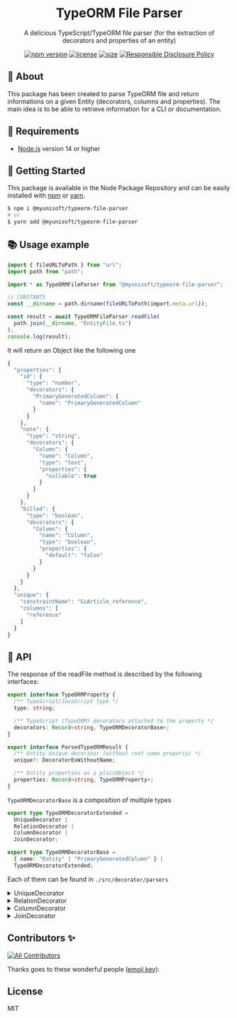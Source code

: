 
<p align="center"><h1 align="center">
  TypeORM File Parser
</h1>

<p align="center">
  A delicious TypeScript/TypeORM file parser (for the extraction of decorators and properties of an entity)
</p>

<p align="center">
    <a href="https://github.com/MyUnisoft/typeorm-file-parser"><img src="https://img.shields.io/github/package-json/v/MyUnisoft/typeorm-file-parser?style=flat-square" alt="npm version"></a>
    <a href="https://github.com/MyUnisoft/typeorm-file-parser"><img src="https://img.shields.io/github/license/MyUnisoft/typeorm-file-parser?style=flat-square" alt="license"></a>
    <a href="https://github.com/MyUnisoft/typeorm-file-parser"><img src="https://img.shields.io/github/languages/code-size/MyUnisoft/typeorm-file-parser?style=flat-square" alt="size"></a>
    <a href="./SECURITY.md"><img src="https://img.shields.io/badge/Security-Responsible%20Disclosure-yellow.svg?style=flat-square" alt="Responsible Disclosure Policy" /></a>
</p>

## 📢 About
This package has been created to parse TypeORM file and return informations on a given Entity (decorators, columns and properties). The main idea is to be able to retrieve information for a CLI or documentation.

## 🚧 Requirements
- [Node.js](https://nodejs.org/en/) version 14 or higher

## 🚀 Getting Started

This package is available in the Node Package Repository and can be easily installed with [npm](https://docs.npmjs.com/getting-started/what-is-npm) or [yarn](https://yarnpkg.com).

```bash
$ npm i @myunisoft/typeorm-file-parser
# or
$ yarn add @myunisoft/typeorm-file-parser
```

## 📚 Usage example

```ts
import { fileURLToPath } from "url";
import path from "path";

import * as TypeORMFileParser from "@myunisoft/typeorm-file-parser";

// CONSTANTS
const __dirname = path.dirname(fileURLToPath(import.meta.url));

const result = await TypeORMFileParser.readFile(
  path.join(__dirname, "EntityFile.ts")
);
console.log(result);
```

It will return an Object like the following one
```js
{
  "properties": {
    "id": {
      "type": "number",
      "decorators": {
        "PrimaryGeneratedColumn": {
          "name": "PrimaryGeneratedColumn"
        }
      }
    },
    "note": {
      "type": "string",
      "decorators": {
        "Column": {
          "name": "Column",
          "type": "text",
          "properties": {
            "nullable": true
          }
        }
      }
    },
    "billed": {
      "type": "boolean",
      "decorators": {
        "Column": {
          "name": "Column",
          "type": "boolean",
          "properties": {
            "default": "false"
          }
        }
      }
    }
  },
  "unique": {
    "constraintName": "GiArticle_reference",
    "columns": [
      "reference"
    ]
  }
}
```

## 📜 API

The response of the readFile method is described by the following interfaces:

```ts
export interface TypeORMProperty {
  /** TypeScript/JavaScript type */
  type: string;

  /** TypeScript (TypeORM) decorators attached to the property */
  decorators: Record<string, TypeORMDecoratorBase>;
}

export interface ParsedTypeORMResult {
  /** Entity Unique decorator (without root name property) */
  unique?: DecoratorExWithoutName;

  /** Entity properties as a plainObject */
  properties: Record<string, TypeORMProperty>;
}
```

`TypeORMDecoratorBase` is a composition of multiple types

```ts
export type TypeORMDecoratorExtended =
  UniqueDecorator |
  RelationDecorator |
  ColumnDecorator |
  JoinDecorator;

export type TypeORMDecoratorBase =
  { name: "Entity" | "PrimaryGeneratedColumn" } |
  TypeORMDecoratorExtended;
```

Each of them can be found in `./src/decorator/parsers`

<details>
<summary>UniqueDecorator</summary>

```ts
export interface UniqueDecorator {
  name: "Unique";
  constraintName: string | null;
  columns: string[];
}
```

</details>

<details>
<summary>RelationDecorator</summary>

```ts
export interface RelationDecorator {
  name: RelationKind;
  table: string;
  tableColumn: string;
  properties: Properties;
}
```

</details>

<details>
<summary>ColumnDecorator</summary>

```ts
export type ColumnKind = "PrimaryColumn" | "Column" | "Generated";

export interface ColumnDecorator {
  name: ColumnKind;
  type: string;
  properties: Properties;
}
```

</details>

<details>
<summary>JoinDecorator</summary>

```ts
export type JoinKind = "JoinTable" | "JoinColumn";

export interface JoinDecorator {
  name: JoinKind;
  properties: Properties;
}
```

</details>

## Contributors ✨

<!-- ALL-CONTRIBUTORS-BADGE:START - Do not remove or modify this section -->
[![All Contributors](https://img.shields.io/badge/all_contributors-2-orange.svg?style=flat-square)](#contributors-)
<!-- ALL-CONTRIBUTORS-BADGE:END -->

Thanks goes to these wonderful people ([emoji key](https://allcontributors.org/docs/en/emoji-key)):

<!-- ALL-CONTRIBUTORS-LIST:START - Do not remove or modify this section -->
<!-- prettier-ignore-start -->
<!-- markdownlint-disable -->

<!-- markdownlint-restore -->
<!-- prettier-ignore-end -->

<!-- ALL-CONTRIBUTORS-LIST:END -->

## License
MIT
